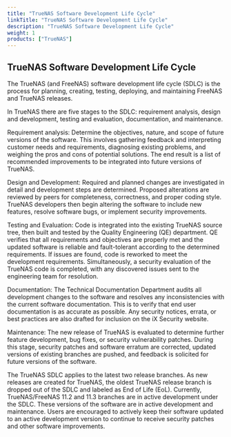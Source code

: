 ```yaml
---
title: "TrueNAS Software Development Life Cycle"
linkTitle: "TrueNAS Software Development Life Cycle"
description: "TrueNAS Software Development Life Cycle"
weight: 1
products: ["TrueNAS"]
---
```


## TrueNAS Software Development Life Cycle
 
The TrueNAS (and FreeNAS) software development life cycle (SDLC) is the process for planning, creating, testing, deploying, and maintaining FreeNAS and TrueNAS releases.

In TrueNAS there are five stages to the SDLC: requirement analysis, design and development, testing and evaluation, documentation, and maintenance.

Requirement analysis: Determine the objectives, nature, and scope of future versions of the software. This involves gathering feedback and interpreting customer needs and requirements, diagnosing existing problems, and weighing the pros and cons of potential solutions. The end result is a list of recommended improvements to be integrated into future versions of TrueNAS.

Design and Development: Required and planned changes are investigated in detail and development steps are determined. Proposed alterations are reviewed by peers for completeness, correctness, and proper coding style. TrueNAS developers then begin altering the software to include new features, resolve software bugs, or implement security improvements. 

Testing and Evaluation: Code is integrated into the existing TrueNAS source tree, then built and tested by the Quality Engineering (QE) department. QE verifies that all requirements and objectives are properly met and the updated software is reliable and fault-tolerant according to the determined requirements. If issues are found, code is reworked to meet the development requirements. Simultaneously, a security evaluation of the TrueNAS code is completed, with any discovered issues sent to the engineering team for resolution.

Documentation: The Technical Documentation Department audits all development changes to the software and resolves any inconsistencies with the current software documentation. This is to verify that end user documentation is as accurate as possible. Any security notices, errata, or best practices are also drafted for inclusion on the iX Security website.

Maintenance: The new release of TrueNAS is evaluated to determine further feature development, bug fixes, or security vulnerability patches. During this stage, security patches and software erratum are corrected, updated versions of existing branches are pushed, and feedback is solicited for future versions of the software.

The TrueNAS SDLC applies to the latest two release branches. As new releases are created for TrueNAS, the oldest TrueNAS release branch is dropped out of the SDLC and labeled as End of Life (EoL). Currently, TrueNAS/FreeNAS 11.2 and 11.3 branches are in active development under the SDLC. These versions of the software are in active development and maintenance. Users are encouraged to actively keep their software updated to an active development version to continue to receive security patches and other software improvements.
